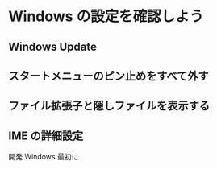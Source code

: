 # Windows の設定を確認しよう

## Windows Update

## スタートメニューのピン止めをすべて外す

## ファイル拡張子と隠しファイルを表示する

## IME の詳細設定

開発 Windows 最初に
